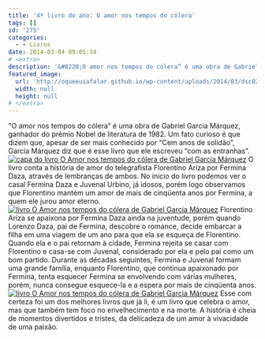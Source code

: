 ```yaml
---
title: '4º livro do ano: O amor nos tempos do cólera'
tags: []
id: '275'
categories:
  - - Livros
date: 2014-03-04 09:05:34
# <extra>
description: '&#8220;O amor nos tempos do cólera” é uma obra de Gabriel Garcia Márquez, ganhador do prêmio Nobel de literatura de 1982. Um fato curioso é que dizem que, apesar de ser mais conhecido por “Cem anos de solidão”, García Márquez diz que é esse livro que ele escreveu “com as entranhas”. O livro conta a história de amor do telegrafista Florentino Ariza por Fermina Daza, através de lembranças de ambos. No inicio do livro podemos ver o casal Fermina Daza e Juvenal Urbino, já idosos, porém logo observamos que Florentino mantém um amor de mais de cinqüenta anos por Fermina, a quem ele jurou amor eterno. Florentino Ariza se apaixona por Fermina Daza ainda na juventude, porém quando Lorenzo Daza, pai de Fermina, descobre o romance, decide embarcar a filha em uma viagem de um ano para que ela se &hellip;'
featured_image: 
  url: 'http://oqueeuiafalar.github.io/wp-content/uploads/2014/03/dsc02267.jpg?w=650'
  width: null
  height: null
# </extra>
---
```


"O amor nos tempos do cólera” é uma obra de Gabriel Garcia Márquez, ganhador do prêmio Nobel de literatura de 1982. Um fato curioso é que dizem que, apesar de ser mais conhecido por “Cem anos de solidão”, García Márquez diz que é esse livro que ele escreveu “com as entranhas”. [![capa do livro O Amor nos tempos do cólera de Gabriel Garcia Márquez](http://162.243.62.160/wp-content/uploads/2014/03/dsc02267.jpg?w=650)](http://162.243.62.160/wp-content/uploads/2014/03/dsc02267.jpg) O livro conta a história de amor do telegrafista Florentino Ariza por Fermina Daza, através de lembranças de ambos. No inicio do livro podemos ver o casal Fermina Daza e Juvenal Urbino, já idosos, porém logo observamos que Florentino mantém um amor de mais de cinqüenta anos por Fermina, a quem ele jurou amor eterno. [![livro O Amor nos tempos do cólera de Gabriel Garcia Márquez](http://162.243.62.160/wp-content/uploads/2014/03/dsc02265.jpg?w=650)](http://162.243.62.160/wp-content/uploads/2014/03/dsc02265.jpg) Florentino Ariza se apaixona por Fermina Daza ainda na juventude, porém quando Lorenzo Daza, pai de Fermina, descobre o romance, decide embarcar a filha em uma viagem de um ano para que ela se esqueça de Florentino. Quando ela e o pai retornam à cidade, Fermina rejeita se casar com Florentino e casa-se com Juvenal, considerado por ela e pelo pai como um bom partido. Durante as décadas seguintes, Fermina e Juvenal formam uma grande família, enquanto Florentino, que continua apaixonado por Fermina, tenta esquecer Fermina se envolvendo com várias mulheres, porém, nunca consegue esquece-la e a espera por mais de cinqüenta anos. [![livro O Amor nos tempos do cólera de Gabriel Garcia Márquez](http://162.243.62.160/wp-content/uploads/2014/03/dsc02266.jpg?w=650)](http://162.243.62.160/wp-content/uploads/2014/03/dsc02266.jpg) Esse com certeza foi um dos melhores livros que já li, é um livro que celebra o amor, mas que também tem foco no envelhecimento e na morte. A história é cheia de momentos divertidos e tristes, da delicadeza de um amor à vivacidade de uma paixão.
